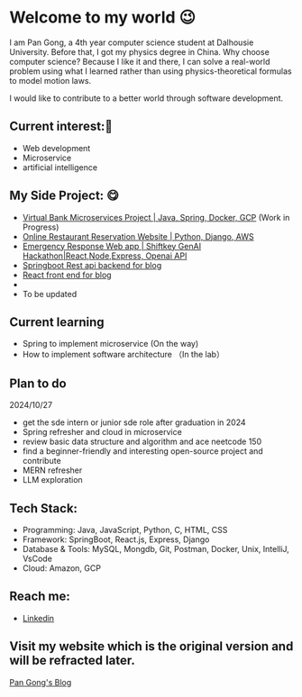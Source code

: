 # Welcome to my world 😉
I am Pan Gong, a 4th year computer science student at Dalhousie University. Before that, I got my physics degree in China.
Why choose computer science? 
Because I like it and there, I can solve a real-world problem using what I learned rather than using physics-theoretical formulas to model motion laws.

I would like to contribute to a better world through software development.

## Current interest:🤩
- Web development
- Microservice
- artificial intelligence

## My Side Project: 😋
- [Virtual Bank Microservices Project | Java, Spring, Docker, GCP](https://github.com/panda022/microservices-virtual-bank-spring) (Work in Progress)
- [Online Restaurant Reservation Website | Python, Django, AWS](https://github.com/panda022/GourmetHub)
- [Emergency Response Web app | Shiftkey GenAI Hackathon|React,Node,Express, Openai API](https://github.com/panda022/TechHealth)
- [Springboot Rest api backend for blog](https://github.com/panda022/fullstack-backend)
- [React front end for blog](https://github.com/panda022/react-web)
- 
- To be updated

## Current learning
- Spring to implement microservice        (On the way)
- How to implement software architecture （In the lab）

## Plan to do 
2024/10/27
- get the sde intern or junior sde role after graduation in 2024
- Spring refresher and cloud in microservice
- review basic data structure and algorithm and ace neetcode 150
- find a beginner-friendly and interesting open-source project and contribute
- MERN refresher
- LLM exploration
  
## Tech Stack:
-	Programming: Java, JavaScript, Python, C, HTML, CSS
-	Framework:  SpringBoot, React.js, Express, Django
-	Database & Tools:  MySQL, Mongdb, Git, Postman, Docker, Unix, IntelliJ, VsCode
-	Cloud: Amazon, GCP  

## Reach me: 
-  [Linkedin](https://www.linkedin.com/in/pan-gong-2764a4231/)

## Visit my website which is the original version and will be refracted later.
[Pan Gong's Blog](https://pangong.dev/)


